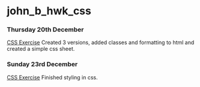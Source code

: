 # john_b_hwk_css

### Thursday 20th December

[CSS Exercise]( https://ailsiseburns.github.io/john_b_hwk_css/typographic_exercise.html)
Created 3 versions, added classes and formatting to html and created a simple css sheet.

### Sunday 23rd December
[CSS Exercise]( https://ailsiseburns.github.io/john_b_hwk_css/typographic_exercise_2.html)
Finished styling in css.